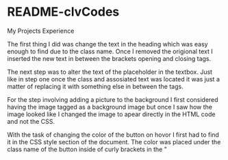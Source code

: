 # README-clvCodes
My Projects Experience

The first thing I did was change the text in the heading which was easy enough to find due to the class name. Once I removed the origional text I inserted the new text in between the brackets opening and closing tags.

The next step was to alter the text of the placeholder in the textbox. Just like in step one once the class and assosiated text was located it was just a matter of replacing it with something else in between the tags.

For the step involving adding a picture to the background I first considered having the image tagged as a background image but once I saw how the image looked like I changed the image to apear directly in the HTML code and not the CSS.

With the task of changing the color of the button on hovor I first had to find it in the CSS style section of the document. The color was placed under the class name of the button inside of curly brackets in the "<style>" section inside the "<head>" section. To change the color all that was need to do was remove the text from between the colon and the semi-colon and replace it with another color name.

Changing the font style in the body involved looking for the body class in the CSS, and then adding the code "font-family:sanse-serif;"

Steps six and seven both involved making a link that when clicked would take you to another page. The a href ="" tag is used in this instance. You can copy and paste the link of the site you wish to go to within the perenthasis. 

When asked to change the border radius all that was needed was to go to the CSS style section and find the class of the button. Since it already had a border set for it all that was needed was to add the border-radius property and set it to in this case 20px.  

The Alert box was a bit tricky. I had to really look hard at the code to know were to insert the alert box. After finding some helpfull tips online on proper javascript coding I was succesfull in adding the alert box message to my page.
